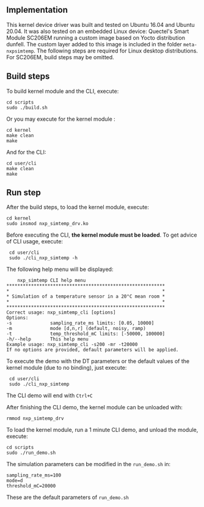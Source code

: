 ## Implementation
This kernel device driver was built and tested on Ubuntu 16.04 and Ubuntu 20.04. It was also tested on an embedded Linux device: Quectel's Smart Module SC206EM running a custom image based on Yocto distribution dunfell. The custom layer added to this image is included in the folder `meta-nxpsimtemp`. The following steps are required for Linux desktop distributions. For SC206EM, build steps may be omitted.

## Build steps
To build kernel module and the CLI, execute:

    cd scripts 
    sudo ./build.sh

Or you may execute for the kernel module :

    cd kernel
    make clean
    make
And for the CLI:

    cd user/cli
    make clean
    make
## Run step
After the build steps, to load the kernel module, execute:

    cd kernel
    sudo insmod nxp_simtemp_drv.ko 
Before executing the CLI, **the kernel module must be loaded**. To get advice of CLI usage, execute:

     cd user/cli
     sudo ./cli_nxp_simtemp -h
     
The following help menu will be displayed:

	    nxp_simtemp CLI help menu
	**********************************************************
	*                                                        *
	* Simulation of a temperature sensor in a 20°C mean room *
	*                                                        *
	**********************************************************
	Correct usage: nxp_simtemp_cli [options]
	Options:
	-s              sampling_rate_ms limits: [0.05, 10000]
	-m              mode [d,n,r] (default, noisy, ramp)
	-t              temp_threshold_mC limits: [-50000, 100000]
	-h/--help       This help menu
	Example usage: nxp_simtemp_cli -s200 -mr -t20000
	If no options are provided, default parameters will be applied.

To execute the demo with the DT parameters or the default values of the kernel module (due to no binding), just execute:

     cd user/cli
     sudo ./cli_nxp_simtemp
The CLI demo will end with `Ctrl+C`

After finishing the CLI demo, the kernel module can be unloaded with:

    rmmod nxp_simtemp_drv

To load the kernel module, run a 1 minute CLI demo, and unload the module, execute:

    cd scripts 
    sudo ./run_demo.sh
The simulation parameters can be modified in the `run_demo.sh` in:

    sampling_rate_ms=100
    mode=d
    threshold_mC=20000
These are the default parameters of `run_demo.sh`
